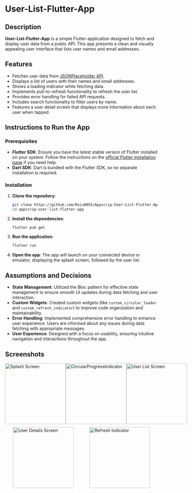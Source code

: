 
# User-List-Flutter-App

## Description
**User-List-Flutter-App** is a simple Flutter application designed to fetch and display user data from a public API. This app presents a clean and visually appealing user interface that lists user names and email addresses. 

## Features
- Fetches user data from [JSONPlaceholder API](https://jsonplaceholder.typicode.com/users).
- Displays a list of users with their names and email addresses.
- Shows a loading indicator while fetching data.
- Implements pull-to-refresh functionality to refresh the user list.
- Provides error handling for failed API requests.
- Includes search functionality to filter users by name.
- Features a user detail screen that displays more information about each user when tapped.

## Instructions to Run the App
### Prerequisites
- **Flutter SDK**: Ensure you have the latest stable version of Flutter installed on your system. Follow the instructions on the [official Flutter installation page](https://flutter.dev/docs/get-started/install) if you need help.
- **Dart SDK**: Dart is bundled with the Flutter SDK, so no separate installation is required.

### Installation
1. **Clone the repository**: 
   ```bash
   git clone https://github.com/Raju8055/Appscrip-User-List-Flutter-App.git
   cd appscrip-user-list-flutter-app
   ```
   
2. **Install the dependencies**: 
   ```bash
   flutter pub get
   ```
   
3. **Run the application**: 
   ```bash
   flutter run
   ```
   
4. **Open the app**: The app will launch on your connected device or emulator, displaying the splash screen, followed by the user list.

## Assumptions and Decisions
- **State Management**: Utilized the Bloc pattern for effective state management to ensure smooth UI updates during data fetching and user interaction.
- **Custom Widgets**: Created custom widgets (like `custom_circular_loader` and `custom_refresh_indicator`) to improve code organization and maintainability.
- **Error Handling**: Implemented comprehensive error handling to enhance user experience. Users are informed about any issues during data fetching with appropriate messages.
- **User Experience**: Designed with a focus on usability, ensuring intuitive navigation and interactions throughout the app.

## Screenshots
<div style="display: flex; justify-content: space-around;">
  <img src="./app_screenshots/01.jpg" alt="Splash Screen" width="200" />
  <img src="./app_screenshots/02.jpg" alt="CircularProgressIndicator" width="200" />  
  <img src="./app_screenshots/03.jpg" alt="User List Screen" width="200" />
</div>
<div style="display: flex; justify-content: space-around; margin-top: 10px;">
  <img src="./app_screenshots/04.jpg" alt="User Details Screen" width="200" />
  <img src="./app_screenshots/05.jpg" alt="Refresh Indicator" width="200" />  
</div>


 


